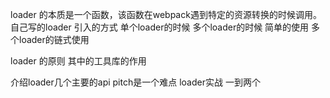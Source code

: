 loader 的本质是一个函数，该函数在webpack遇到特定的资源转换的时候调用。
自己写的loader 引入的方式
单个loader的时候
多个loader的时候
简单的使用
多个loader的链式使用

loader 的原则
其中的工具库的作用

介绍loader几个主要的api
pitch是一个难点
loader实战 一到两个